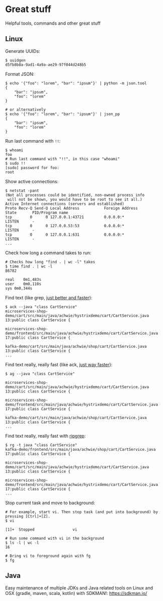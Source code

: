 # Great stuff
Helpful tools, commands and other great stuff

## Linux

Generate UUIDs:
```
$ uuidgen
d5fb8b8a-9ad1-4a9a-ae29-97f044d248b5
```

Format JSON:
```
$ echo '{"foo": "lorem", "bar": "ipsum"}' | python -m json.tool
{
    "bar": "ipsum",
    "foo": "lorem"
}

# or alternatively
$ echo '{"foo": "lorem", "bar": "ipsum"}' | json_pp
{
    "bar": "ipsum",
    "foo": "lorem"
}
```

Run last command with `!!`:
```
$ whoami
foo
# Run last command with "!!", in this case "whoami"
$ sudo !!
[sudo] password for foo: 
root
```

Show active connections:
```
$ netstat -pant
(Not all processes could be identified, non-owned process info
 will not be shown, you would have to be root to see it all.)
Active Internet connections (servers and established)
Proto Recv-Q Send-Q Local Address           Foreign Address         State       PID/Program name    
tcp        0      0 127.0.0.1:43721         0.0.0.0:*               LISTEN      -                   
tcp        0      0 127.0.0.53:53           0.0.0.0:*               LISTEN      -                   
tcp        0      0 127.0.0.1:631           0.0.0.0:*               LISTEN      -             
...
```

Check how long a command takes to run:
```
# Checks how long "find . | wc -l" takes
$ time find . | wc -l
86782

real	0m1,483s
user	0m0,110s
sys	0m0,344s
```

Find text (like grep, [just better and faster](https://beyondgrep.com/why-ack/)):
```
$ ack --java "class CartService"
microservices-shop-demo/cart/src/main/java/achwie/hystrixdemo/cart/CartService.java
13:public class CartService {

microservices-shop-demo/frontend/src/main/java/achwie/hystrixdemo/cart/CartService.java
17:public class CartService {

kafka-demo/cart/src/main/java/achwie/shop/cart/CartService.java
13:public class CartService {
...
```

Find text really, really fast (like ack, [just way faster](https://github.com/ggreer/the_silver_searcher)):
```
$ ag --java "class CartService"

microservices-shop-demo/cart/src/main/java/achwie/hystrixdemo/cart/CartService.java
13:public class CartService {

microservices-shop-demo/frontend/src/main/java/achwie/hystrixdemo/cart/CartService.java
17:public class CartService {

kafka-demo/cart/src/main/java/achwie/shop/cart/CartService.java
13:public class CartService {
...
```

Find text really, really fast with [ripgrep](https://github.com/BurntSushi/ripgrep):
```
$ rg -t java "class CartService"
kafka-demo/frontend/src/main/java/achwie/shop/cart/CartService.java
17:public class CartService {

microservices-shop-demo/cart/src/main/java/achwie/hystrixdemo/cart/CartService.java
13:public class CartService {

microservices-shop-demo/frontend/src/main/java/achwie/hystrixdemo/cart/CartService.java
17:public class CartService {
...
```

Stop current task and move to background:
```
# For example, start vi. Then stop task (and put into background) by pressing [Ctrl]+[Z].
$ vi

[1]+  Stopped                 vi

# Run some command with vi in the background
$ ls -l | wc -l
16

# Bring vi to foreground again with fg
$ fg

```

## Java

Easy maintenance of multiple JDKs and Java related tools on Linux and OSX (gradle, maven, scala, kotlin) with SDKMAN!: https://sdkman.io/
